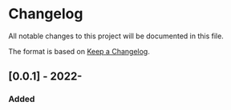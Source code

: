 # Changelog

All notable changes to this project will be documented in this file.

The format is based on [Keep a Changelog](https://keepachangelog.com/ru/1.0.0/).

## [0.0.1] - 2022-

### Added